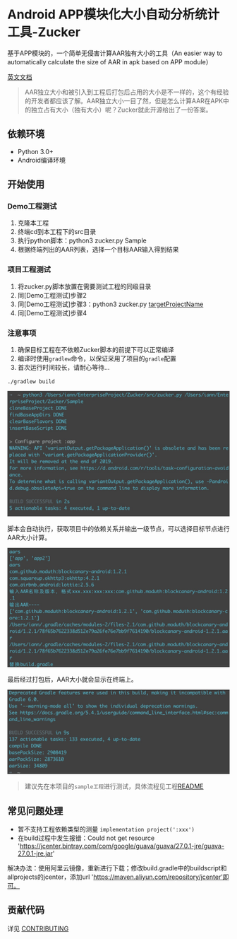 # Android APP模块化大小自动分析统计工具-Zucker

基于APP模块的，一个简单无侵害计算AAR独有大小的工具（An easier way to automatically calculate the size of AAR in apk based on APP module）

[英文文档](README_EN.md)

> AAR独立大小和被引入到工程后打包后占用的大小是不一样的，这个有经验的开发者都应该了解。AAR独立大小一目了然，但是怎么计算AAR在APK中的独立占有大小（独有大小）呢？Zucker就此开源给出了一份答案。

## 依赖环境
- Python 3.0+
- Android编译环境

## 开始使用
### Demo工程测试
1. 克隆本工程
2. 终端cd到本工程下的src目录
3. 执行python脚本：python3 zucker.py Sample
4. 根据终端列出的AAR列表，选择一个目标AAR输入得到结果

### 项目工程测试
1. 将zucker.py脚本放置在需要测试工程的同级目录
2. 同[Demo工程测试]步骤2
3. 同[Demo工程测试]步骤3：python3 zucker.py [targetProjectName](Android工程名)
4. 同[Demo工程测试]步骤4

### 注意事项
1. 确保目标工程在不依赖Zucker脚本的前提下可以正常编译
2. 编译时使用`gradlew`命令，以保证采用了项目的`gradle`配置
3. 首次运行时间较长，请耐心等待...

```
./gradlew build

```
![配置初始化](./imgs/sample_clone.png)

脚本会自动执行，获取项目中的依赖关系并输出一级节点，可以选择目标节点进行AAR大小计算。

![AAR列表](./imgs/sample_aar.png)

最后经过打包后，AAR大小就会显示在终端上。

![AAR测量结果](./imgs/sample_aar_size.png)

> 建议先在本项目的`sample工程`进行测试，具体流程见工程[README](Sample/README.md)


## 常见问题处理
 -  暂不支持工程依赖类型的测量 `implementation project(':xxx')` 
 -  在build过程中发生报错：Could not get resource 'https://jcenter.bintray.com/com/google/guava/guava/27.0.1-jre/guava-27.0.1-jre.jar'
 
 解决办法：使用阿里云镜像，重新进行下载；修改build.gradle中的buildscript和allprojects的jcenter，添加url 'https://maven.aliyun.com/repository/jcenter'即可。

## 贡献代码
详见 [CONTRIBUTING](CONTRIBUTING.rst)
